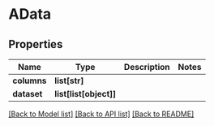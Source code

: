 # AData

## Properties
Name | Type | Description | Notes
------------ | ------------- | ------------- | -------------
**columns** | **list[str]** |  | 
**dataset** | **list[list[object]]** |  | 

[[Back to Model list]](../README.md#documentation-for-models) [[Back to API list]](../README.md#documentation-for-api-endpoints) [[Back to README]](../README.md)

